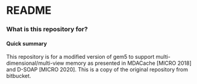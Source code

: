 # README #

### What is this repository for? ###

#### Quick summary

This repository is for a modified version of gem5 to support multi-dimensional/multi-view memory as presented in MDACache [MICRO 2018] and D-SOAP [MICRO 2020]. 
This is a copy of the original repository from bitbucket.
